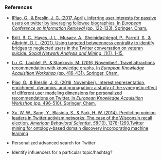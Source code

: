 ### References

* [IPiao, G., & Breslin, J. G. (2017, April). Inferring user interests for passive users on twitter by leveraging followee biographies. In *European Conference on Information Retrieval* (pp. 122-133). Springer, Cham.](https://link.springer.com/chapter/10.1007/978-3-319-56608-5_10)

* [Britt, B. C., Hayes, J. L., Musaev, A., Sheinidashtegol, P., Parrott, S., & Albright, D. L. (2021). Using targeted betweenness centrality to identify bridges to neglected users in the Twitter conversation on veteran suicide. *Social Network Analysis and Mining*, *11*(1), 1-15.](https://idp.springer.com/authorize/casa?redirect_uri=https://link.springer.com/article/10.1007/s13278-021-00747-x&casa_token=Ow6InWKDsjkAAAAA:YSRRZCn5oNeZN4GSinuwqB2mcQRfy19hIrmZNFxxPf4tBL9uRD4zhaVSe5y5CSN8SBY3yHEu9WWn3lW81g)

* [Lu, C., Laublet, P., & Stankovic, M. (2016, November). Travel attractions recommendation with knowledge graphs. In *European Knowledge Acquisition Workshop* (pp. 416-431). Springer, Cham.](https://link.springer.com/chapter/10.1007/978-3-319-49004-5_27)

* [Piao, G., & Breslin, J. G. (2016, November). Interest representation, enrichment, dynamics, and propagation: a study of the synergetic effect of different user modeling dimensions for personalized recommendations on Twitter. In *European Knowledge Acquisition Workshop* (pp. 496-510). Springer, Cham.](https://link.springer.com/chapter/10.1007/978-3-319-49004-5_32)

* [Xu, W. W., Sang, Y., Blasiola, S., & Park, H. W. (2014). Predicting opinion leaders in Twitter activism networks: The case of the Wisconsin recall election. *American Behavioral Scientist*, *58*(10), 1278-1293.Twitter mining for ontology-based domain discovery incorporating machine learning](https://journals.sagepub.com/doi/abs/10.1177/0002764214527091?casa_token=7CWxrXPV3GwAAAAA:N5QKA9ro5NUtNcVCq6OoO_eY_fnydR12Jg9K3UvGq9hM76iexNrSw_SBkpqWzOrAwlnQ4DXGVR0wlQ)

* Personalized advanced search for Twitter

* Identify influencers for a particular topic/hashtag?